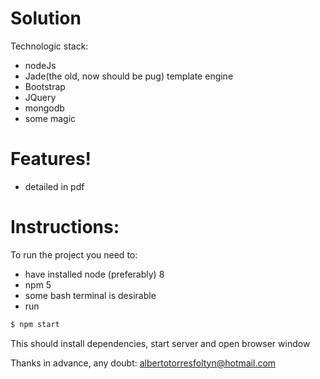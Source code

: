 # Solution

Technologic stack:
  - nodeJs
  - Jade(the old, now should be pug) template engine
  - Bootstrap
  - JQuery
  - mongodb
  - some magic

# Features!

  - detailed in pdf

# Instructions:
To run the project you need to:
  - have installed node (preferably) 8
  - npm 5
  - some bash terminal is desirable
  - run 
 ```sh
$ npm start
```
This should install dependencies, start server and open browser window

Thanks in advance, any doubt: albertotorresfoltyn@hotmail.com